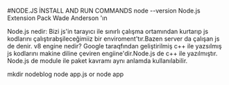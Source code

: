 #NODE.JS İNSTALL AND RUN COMMANDS
node --version
Node.js Extension Pack     Wade Anderson 'ın

Node.js nedir: Bizi js'in tarayıcı ile sınırlı çalışma ortamından kurtarıp js kodlarını çalıştırabşileceğimiiz bir enviroment'tır.Bazen server da çalışan js de denir.
v8 engine nedir? Google taraqfından geliştirilmiş c++ ile  yazsılmış js kodlarını makine diline çeviren engiine'dir.Node.js de c++ ile yazılmıştır.
Node.js de module ile paket kavramı aynı anlamda kullanılabilir.


mkdir nodeblog
node app.js or node app

